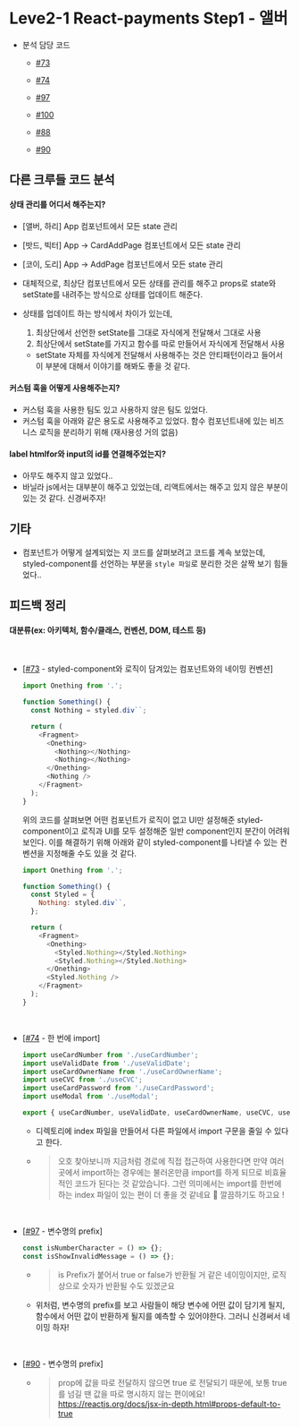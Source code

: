 # Leve2-1 React-payments Step1 - 앨버

- 분석 담당 코드

  - [#73](https://github.com/woowacourse/react-payments/pull/73)
  - [#74](https://github.com/woowacourse/react-payments/pull/74)

  - [#97](https://github.com/woowacourse/react-payments/pull/97)
  - [#100](https://github.com/woowacourse/react-payments/pull/100)

  - [#88](https://github.com/woowacourse/react-payments/pull/88)
  - [#90](https://github.com/woowacourse/react-payments/pull/90)

## 다른 크루들 코드 분석

#### 상태 관리를 어디서 해주는지?

- [앨버, 하리] App 컴포넌트에서 모든 state 관리
- [밧드, 빅터] App -> CardAddPage 컴포넌트에서 모든 state 관리
- [코이, 도리] App -> AddPage 컴포넌트에서 모든 state 관리

- 대체적으로, 최상단 컴포넌트에서 모든 상태를 관리를 해주고 props로 state와 setState를 내려주는 방식으로 상태를 업데이트 해준다.
- 상태를 업데이트 하는 방식에서 차이가 있는데,

  1. 최상단에서 선언한 setState를 그대로 자식에게 전달해서 그대로 사용
  2. 최상단에서 setState를 가지고 함수를 따로 만들어서 자식에게 전달해서 사용

  - setState 자체를 자식에게 전달해서 사용해주는 것은 안티패턴이라고 들어서 이 부분에 대해서 이야기를 해봐도 좋을 것 같다.

#### 커스텀 훅을 어떻게 사용해주는지?

- 커스텀 훅을 사용한 팀도 있고 사용하지 않은 팀도 있었다.
- 커스텀 훅을 아래와 같은 용도로 사용해주고 있었다.
  함수 컴포넌트내에 있는 비즈니스 로직을 분리하기 위해 (재사용성 거의 없음)

#### label htmlfor와 input의 id를 연결해주었는지?

- 아무도 해주지 않고 있었다..
- 바닐라 js에서는 대부분이 해주고 있었는데, 리액트에서는 해주고 있지 않은 부분이 있는 것 같다. 신경써주자!

## 기타

- 컴포넌트가 어떻게 설계되었는 지 코드를 살펴보려고 코드를 계속 보았는데, styled-component를 선언하는 부분을 `style 파일`로 분리한 것은 살짝 보기 힘들었다..

## 피드백 정리

#### 대분류(ex: 아키텍처, 함수/클래스, 컨벤션, DOM, 테스트 등)

<br>

- [[#73](https://github.com/woowacourse/react-payments/pull/73#discussion_r862471299) - styled-component와 로직이 담겨있는 컴포넌트와의 네이밍 컨벤션]

  ```javascript
  import Onething from '.';

  function Something() {
    const Nothing = styled.div``;

    return (
      <Fragment>
        <Onething>
          <Nothing></Nothing>
          <Nothing></Nothing>
        </Onething>
        <Nothing />
      </Fragment>
    );
  }
  ```

  위의 코드를 살펴보면 어떤 컴포넌트가 로직이 없고 UI만 설정해준 styled-component이고 로직과 UI를 모두 설정해준 일반 component인지 분간이 어려워 보인다. 이를 해결하기 위해 아래와 같이 styled-component를 나타낼 수 있는 컨벤션을 지정해줄 수도 있을 것 같다.

  ```javascript
  import Onething from '.';

  function Something() {
    const Styled = {
      Nothing: styled.div``,
    };

    return (
      <Fragment>
        <Onething>
          <Styled.Nothing></Styled.Nothing>
          <Styled.Nothing></Styled.Nothing>
        </Onething>
        <Styled.Nothing />
      </Fragment>
    );
  }
  ```

<br>

- [[#74](https://github.com/woowacourse/react-payments/pull/74#discussion_r861542674) - 한 번에 import]

  ```javascript
  import useCardNumber from './useCardNumber';
  import useValidDate from './useValidDate';
  import useCardOwnerName from './useCardOwnerName';
  import useCVC from './useCVC';
  import useCardPassword from './useCardPassword';
  import useModal from './useModal';

  export { useCardNumber, useValidDate, useCardOwnerName, useCVC, useCardPassword, useModal };
  ```

  - 디렉토리에 index 파일을 만들어서 다른 파일에서 import 구문을 줄일 수 있다고 한다.

  - > 오호 찾아보니까 지금처럼 경로에 직접 접근하여 사용한다면 만약 여러 곳에서 import하는 경우에는 불러온만큼 import를 하게 되므로 비효율적인 코드가 된다는 것 같았습니다. 그런 의미에서는 import를 한번에 하는 index 파일이 있는 편이 더 좋을 것 같네요 🙂 깔끔하기도 하고요 !

<br>

- [[#97](https://github.com/woowacourse/react-payments/pull/97#discussion_r862346217) - 변수명의 prefix]

  ```javascript
  const isNumberCharacter = () => {};
  const isShowInvalidMessage = () => {};
  ```

  - > is Prefix가 붙어서 true or false가 반환될 거 같은 네이밍이지만, 로직상으로 숫자가 반환될 수도 있겠군요

  - 위처럼, 변수명의 prefix를 보고 사람들이 해당 변수에 어떤 값이 담기게 될지, 함수에서 어떤 값이 반환하게 될지를 예측할 수 있어야한다. 그러니 신경써서 네이밍 하자!

<br>

- [[#90](https://github.com/woowacourse/react-payments/pull/90#discussion_r862373706) - 변수명의 prefix]

  - > prop에 값을 따로 전달하지 않으면 true 로 전달되기 때문에, 보통 true 를 넘길 땐 값을 따로 명시하지 않는 편이에요! https://reactjs.org/docs/jsx-in-depth.html#props-default-to-true

<br>
